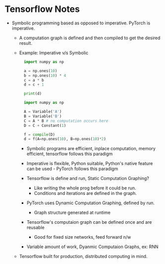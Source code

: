 # Tensorflow Notes

* Symbolic programming based as opposed to imperative. PyTorch is imperative.
  * A computation graph is defined and then compiled to get the desired result.
  * Example: Imperative v/s Symbolic
    ```python
      import numpy as np

      a = np.ones(10)
      b = np.ones(10) * 4
      c = a * b
      d = c + 1

      print(d)
    ```
    ```python
      import numpy as np

      A = Variable('A')
      B = Variable('B')
      C = A * B # no computation occurs here
      D = C + Constant(1)

      f = compile(D)
      d = f(A=np.ones(10), B=np.ones(10)*2)
    ```
    * Symbolic programs are efficient, inplace computation, memory efficient, tensorflow follows this paradigm

    * Imperative is flexible, Python suitable, Python's native feature can be used - PyTorch follows this paradigm

    * Tensorflow is define and run, Static Computation Graphing?
      * Like writing the whole prog before it could be run.
      * Conditions and iterations are defined in the graph.

    * PyTorch uses Dynamic Computation Graphing, defined by run.
      * Graph structure generated at runtime

    * Tensorflow's computaion graph can be defined once and are reusable
      * Good for fixed size networks, feed forward n/w

    * Variable amount of work, Dyanmic Computaion Graphs, ex: RNN

  * Tensorflow built for production, distributed computing in mind.